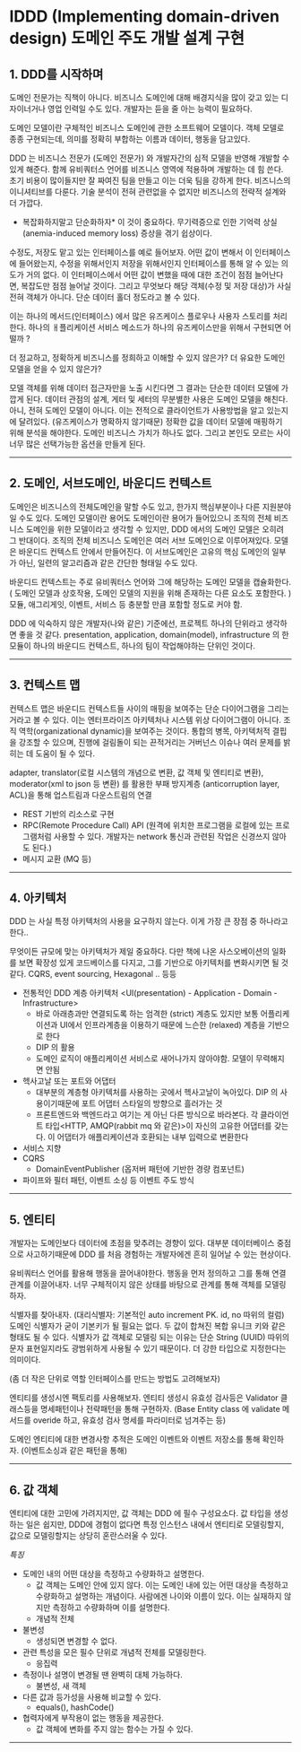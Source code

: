 # IDDD (Implementing domain-driven design) 도메인 주도 개발 설계 구현


## 1. DDD를 시작하며

도메인 전문가는 직책이 아니다. 비즈니스 도메인에 대해 배경지식을 많이 갖고 있는 디자이너거나 영업 인력일 수도 있다. 개발자는 듣을 줄 아는 능력이 필요하다.

도메인 모델이란 구체적인 비즈니스 도메인에 관한 소프트웨어 모델이다. 객체 모델로 종종 구현되는데, 의미를 정확히 부합하는 이름과 데이터, 행동을 담고있다.

DDD 는 비즈니스 전문가 (도메인 전문가) 와 개발자간의 심적 모델을 반영해 개발할 수 있게 해준다. 함께 유비쿼터스 언어를 비즈니스 영역에 적용하며 개발하는 데 힘 쓴다. 초기 비용이 많이들지만 잘 짜여진 팀을 만들고 이는 더욱 팀을 강하게 한다. 비즈니스의 이니셔티브를 다룬다. 기술 분석이 전혀 관련없을 수 없지만 비즈니스의 전략적 설계와 더 가깝다.

* 복잡화하지말고 단순화하자* 이 것이 중요하다. 무기력증으로 인한 기억력 상실 (anemia-induced memory loss) 증상을 겪기 쉽상이다.

수정도, 저장도 맡고 있는 인터페이스를 예로 들어보자. 어떤 값이 변해서 이 인터페이스에 들어왔는지, 수정을 위해서인지 저장을 위해서인지 인터페이스를 통해 알 수 있는 의도가 거의 없다. 이 인터페이스에서 어떤 값이 변했을 때에 대한 조건이 점점 늘어난다면, 복잡도만 점점 늘어날 것이다. 그리고 무엇보다 해당 객체(수정 및 저장 대상)가 사실 전혀 객체가 아니다. 단순 데이터 홀더 정도라고 볼 수 있다.

이는 하나의 메서드(인터페이스) 에서 많은 유즈케이스 플로우나 사용자 스토리를 처리한다. 하나의 ㅐ플리케이션 서비스 메소드가 하나의 유즈케이스만을 위해서 구현되면 어떨까 ?

더 정교하고, 정확하게 비즈니스를 정희하고 이해할 수 있지 않은가? 
더 유요한 도메인 모델을 얻을 수 있지 않은가?

모델 객체를 위해 데이터 접근자만을 노출 시킨다면 그 결과는 단순한 데이터 모델에 가깝게 된다. 데이터 관점의 설계, 게터 및 세터의 무분별한 사용은 도메인 모델을 해친다. 아니, 전혀 도메인 모델이 아니다. 이는 전적으로 클라이언트가 사용방법을 알고 있는지에 달려있다. (유즈케이스가 명확하지 않기때문) 정확한 값을 데이터 모델에 매핑하기 위해 분석을 해야한다. 도메인 비즈니스 가치가 하나도 없다. 그리고 본인도 모르는 사이 너무 많은 선택가능한 옵션을 만들게 된다.

---

## 2. 도메인, 서브도메인, 바운디드 컨텍스트

도메인은 비즈니스의 전체도메인을 말할 수도 있고, 한가지 핵심부분이나 다른 지원분야일 수도 있다. 도메인 모델이란 용어도 도메인이란 용어가 들어있으니 조직의 전체 비즈니스 도메인을 위한 모델이라고 생각할 수 있지만, DDD 에서의 도메인 모델은 오히려 그 반대이다. 조직의 전체 비즈니스 도메인은 여러 서브 도메인으로 이루어져있다. 모델은 바운디드 컨텍스트 안에서 만들어진다. 이 서브도메인은 고유의 핵심 도메인의 일부가 아닌, 일련의 알고리즘과 같은 간단한 형태일 수도 있다.

바운디드 컨텍스트는 주로 유비쿼터스 언어와 그에 해당하는 도메인 모델을 캡슐화한다. ( 도메인 모델과 상호작용, 도메인 모델의 지원을 위해 존재하는 다른 요소도 포함한다. )
모듈, 애그리게잇, 이벤트, 서비스 등 충분할 만큼 포함할 정도로 커야 함.

DDD 에 익숙하지 않은 개발자(나와 같은) 기준에선, 프로젝트 하나의 단위라고 생각하면 좋을 것 같다.
presentation, application, domain(model), infrastructure 의 한 모듈이 하나의 바운디드 컨텍스트, 하나의 팀이 작업해야하는 단위인 것이다.

---

## 3. 컨텍스트 맵

컨텍스트 맵은 바운디드 컨텍스트들 사이의 매핑을 보여주는 단순 다이어그램을 그리는 거라고 볼 수 있다. 이는 엔터프라이즈 아키텍처나 시스템 위상 다이어그램이 아니다. 조직 역학(organizational dynamic)을 보여주는 것이다. 통합의 병목, 아키텍처적 결핍을 강조할 수 있으며, 진행에 걸림돌이 되는 끈적거리는 거버넌스 이슈나 여러 문제를 밝히는 데 도움이 될 수 있다.

adapter, translator(로컬 시스템의 개념으로 변환, 값 객체 및 엔티티로 변환), moderator(xml to json 등 변환) 를 활용한 부패 방지계층 (anticorruption layer, ACL)을 통해 업스트림과 다운스트림의 연결
- REST 기반의 리소스로 구현
- RPC(Remote Procedure Call) API (원격에 위치한 프로그램을 로컬에 있는 프로그램처럼 사용할 수 있다. 개발자는 network 통신과 관련된 작업은 신경쓰지 않아도 된다.)
- 메시지 교환 (MQ 등)

---

## 4. 아키텍처

DDD 는 사실 특정 아키텍처의 사용을 요구하지 않는다. 이게 가장 큰 장점 중 하나라고 한다..

무엇이든 규모에 맞는 아키텍처가 제일 중요하다. 다만 책에 나온 사스오베이션의 일화를 보면 확장성 있게 코드베이스를 다지고, 그를 기반으로 아키텍처를 변화시키면 될 것 같다. CQRS, event sourcing, Hexagonal .. 등등

- 전통적인 DDD 계층 아키텍처 <UI(presentation) - Application - Domain - Infrastructure>
  - 바로 아래층과만 연결되도록 하는 엄격한 (strict) 계층도 있지만 보통 어플리케이션과 UI에서 인프라계층을 이용하기 때문에 느슨한 (relaxed) 계층을 기반으로 한다
  - DIP 의 활용
  - 도메인 로직이 애플리케이션 서비스로 새어나가지 않아야함. 모델이 무력해지면 안됨
- 헥사고날 또는 포트와 어댑터
  - 대부분의 계층형 아키텍처를 사용하는 곳에서 헥사고날이 녹아있다. DIP 의 사용이기때문에 포트 어댑터 스타일의 방향으로 흘러가는 것
  - 프론트엔드와 백엔드라고 여기는 게 아닌 다른 방식으로 바라본다. 각 클라이언트 타입<HTTP, AMQP(rabbit mq 와 같은)>이 자신의 고유한 어댑터를 갖는다. 이 어댑터가 애플리케이션과 호환되는 내부 입력으로 변환한다
- 서비스 지향 
- CQRS
  - DomainEventPublisher (옵저버 패턴에 기반한 경량 컴포넌트)
- 파이프와 필터 패턴, 이벤트 소싱 등 이벤트 주도 방식

---

## 5. 엔티티

개발자는 도메인보다 데이터에 초점을 맞추려는 경향이 있다. 대부분 데이터베이스 중점으로 사고하기때문에 DDD 를 처음 경험하는 개발자에겐 흔히 일어날 수 있는 현상이다.

유비쿼터스 언어를 활용해 행동을 끌어내야한다. 행동을 먼저 정의하고 그를 통해 연결관계를 이끌어내자. 너무 구체적이지 않은 상태를 바탕으로 관계를 통해 객체를 모델링하자.

식별자를 찾아내자. (대리식별자: 기본적인 auto increment PK. id, no 따위의 컬럼) 도메인 식별자가 굳이 기본키가 될 필요는 없다. 두 값이 합쳐진 복합 유니크 키와 같은 형태도 될 수 있다.
식별자가 값 객체로 모델링 되는 이유는 단순 String (UUID) 따위의 문자 표현일지라도 광범위하게 사용될 수 있기 때문이다. 더 강한 타입으로 지정한다는 의미이다.

(좀 더 작은 단위로 역할 인터페이스를 만드는 방법도 고려해보자)

엔티티를 생성시엔 팩토리를 사용해보자.
엔티티 생성시 유효성 검사등은 Validator 클래스등을 명세패턴이나 전략패턴을 통해 구현하자. (Base Entity class 에 validate 메서드를 overide 하고, 유효성 검사 명세를 파라미터로 넘겨주는 등)

도메인 엔티티에 대한 변경사항 추적은 도메인 이벤트와 이벤트 저장소를 통해 확인하자. (이벤트소싱과 같은 패턴을 통해)

---

## 6. 값 객체


엔티티에 대한 고민에 가려지지만, 값 객체는 DDD 에 필수 구성요소다. 값 타입을 생성하는 일은 쉽지만, DDD에 경험이 없다면 특정 인스턴스 내에서 엔티티로 모델링할지, 값으로 모델링할지는 상당히 혼란스러울 수 있다.

_특징_

- 도메인 내의 어떤 대상을 측정하고 수량화하고 설명한다.
  - 값 객체는 도메인 안에 있지 않다.  이는 도메인 내에 있는 어떤 대상을 측정하고 수량화하고 설명하는 개념이다. 사람에겐 나이와 이름이 있다. 이는 실재하지 않지만 측정하고 수량화하며 이를 설명한다.
  - 개념적 전체
- 불변성
  - 생성되면 변경할 수 없다.
- 관련 특성을 모은 필수 단위로 개념적 전체를 모델링한다.
  - 응집력 
- 측정이나 설명이 변경될 땐 완벽히 대체 가능하다.
  - 불변성, 새 객체 
- 다른 값과 등가성을 사용해 비교할 수 있다.
  - equals(), hashCode() 
- 협력자에게 부작용이 없는 행동을 제공한다.
  - 값 객체에 변화를 주지 않는 함수는 가질 수 있다.





---

